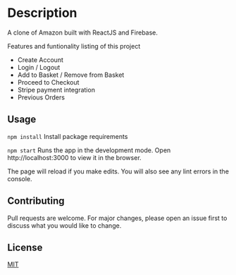 # Description

A clone of Amazon built with ReactJS and Firebase. 

Features and funtionality listing of this project

- Create Account
- Login / Logout
- Add to Basket / Remove from Basket
- Proceed to Checkout
- Stripe payment integration
- Previous Orders

## Usage

`npm install` Install package requirements

`npm start`
Runs the app in the development mode.
Open http://localhost:3000 to view it in the browser.

The page will reload if you make edits.
You will also see any lint errors in the console.


## Contributing
Pull requests are welcome. For major changes, please open an issue first to discuss what you would like to change.

## License
[MIT](https://choosealicense.com/licenses/mit/)

